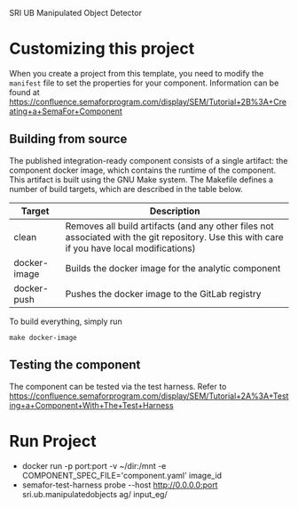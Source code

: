 SRI UB Manipulated Object Detector


# Customizing this project

When you create a project from this template, you need to modify the `manifest` file to set the properties for your component.  Information can be found at
https://confluence.semaforprogram.com/display/SEM/Tutorial+2B%3A+Creating+a+SemaFor+Component

## Building from source

The published integration-ready component consists of a single artifact: the component docker image, which contains the runtime of the component. This artifact is built using the GNU Make system.  The Makefile defines a number of build targets, which are described in the table below.

| Target | Description |
| ------ | ------ |
| clean | Removes all build artifacts (and any other files not associated with the git repository.  Use this with care if you have local modifications) |
| docker-image | Builds the docker image for the analytic component |
| docker-push | Pushes the docker image to the GitLab registry | 

To build everything, simply run
```
make docker-image
```

## Testing the component

The component can be tested via the test harness.  Refer to https://confluence.semaforprogram.com/display/SEM/Tutorial+2A%3A+Testing+a+Component+With+The+Test+Harness

# Run Project
- docker run -p port:port -v ~/dir:/mnt   -e COMPONENT_SPEC_FILE='component.yaml' image_id
- semafor-test-harness probe  --host http://0.0.0.0:port sri.ub.manipulatedobjects ag/ input_eg/ 
